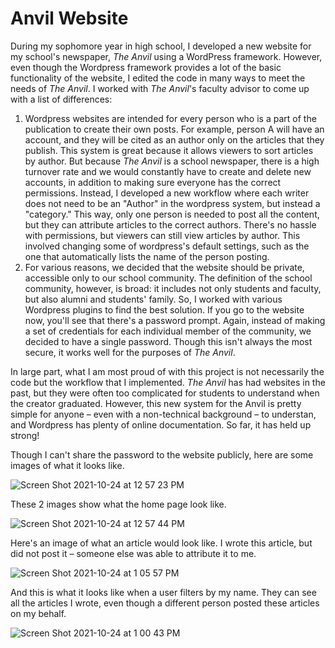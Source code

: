 # Anvil Website

During my sophomore year in high school, I developed a new website for my school's newspaper, <i>The Anvil</i> using a WordPress framework. However, even though the Wordpress framework provides a lot of the basic functionality of the website, I edited the code in many ways to meet the needs of <i>The Anvil</i>. I worked with <i> The Anvil</i>'s faculty advisor to come up with a list of differences:

1. Wordpress websites are intended for every person who is a part of the publication to create their own posts. For example, person A will have an account, and they will be cited as an author only on the articles that they publish. This system is great because it allows viewers to sort articles by author. But because <i>The Anvil</i> is a school newspaper, there is a high turnover rate and we would constantly have to create and delete new accounts, in addition to making sure everyone has the correct permissions. Instead, I developed a new workflow where each writer does not need to be an "Author" in the wordpress system, but instead a "category." This way, only one person is needed to post all the content, but they can attribute articles to the correct authors. There's no hassle with permissions, but viewers can still view articles by author. This involved changing some of wordpress's default settings, such as the one that automatically lists the name of the person posting. 
2. For various reasons, we decided that the website should be private, accessible only to our school community. The definition of the school community, however, is broad: it includes not only students and faculty, but also alumni and students' family. So, I worked with various Wordpress plugins to find the best solution. If you go to the website now, you'll see that there's a password prompt. Again, instead of making a set of credentials for each individual member of the community, we decided to have a single password. Though this isn't always the most secure, it works well for the purposes of <i>The Anvil</i>. 

In large part, what I am most proud of with this project is not necessarily the code but the workflow that I implemented. <i> The Anvil</i> has had websites in the past, but they were often too complicated for students to understand when the creator graduated. However, this new system for the Anvil is pretty simple for anyone – even with a non-technical background – to understan, and Wordpress has plenty of online documentation. So far, it has held up strong! 

Though I can't share the password to the website publicly, here are some images of what it looks like. 

![Screen Shot 2021-10-24 at 12 57 23 PM](https://user-images.githubusercontent.com/32113511/138604572-085767c3-f87c-4c3f-80e8-70f90cb0af03.png)

These 2 images show what the home page look like. 

![Screen Shot 2021-10-24 at 12 57 44 PM](https://user-images.githubusercontent.com/32113511/138604597-08c2c705-5bbd-4d8f-9297-bed045aa36d5.png)

Here's an image of what an article would look like. I wrote this article, but did not post it – someone else was able to attribute it to me. 

![Screen Shot 2021-10-24 at 1 05 57 PM](https://user-images.githubusercontent.com/32113511/138604823-75ebcd8c-9f7a-42f0-b544-e9edf6b02ba0.png)

And this is what it looks like when a user filters by my name. They can see all the articles I wrote, even though a different person posted these articles on my behalf.

![Screen Shot 2021-10-24 at 1 00 43 PM](https://user-images.githubusercontent.com/32113511/138604757-c0fc717a-2b5f-4ca8-af45-ec2211e21269.png)
